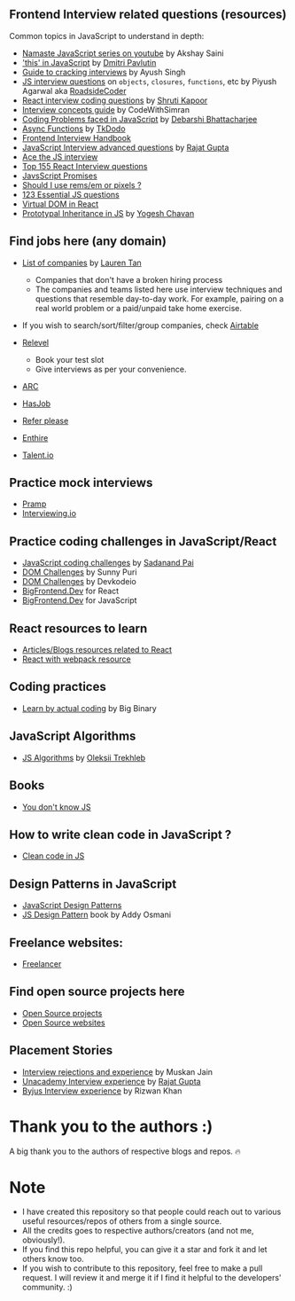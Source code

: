 ## Frontend Interview related questions (resources)

  <p> Common topics in JavaScript to understand in depth: </p>

- [Namaste JavaScript series on youtube](https://www.youtube.com/watch?v=pN6jk0uUrD8) by Akshay Saini 
- ['this' in JavaScript](https://dmitripavlutin.com/gentle-explanation-of-this-in-javascript/) by [Dmitri Pavlutin](https://dmitripavlutin.com/)
- [Guide to cracking interviews](https://alphaayush.notion.site/alphaayush/2e13395deff94a428d45b3aa88dc7ee7?v=06b5c5617b8442bc878bd210257786ad) by Ayush Singh
- [JS interview questions](https://roadsidecoder.hashnode.dev/) on `objects`, `closures`, `functions`, etc by Piyush Agarwal aka [RoadsideCoder](https://www.youtube.com/watch?v=XnFIX3c7xoI&ab_channel=RoadsideCoder) 
- [React interview coding questions](https://github.com/shrutikapoor08/react-coding-interview-questions) by [Shruti Kapoor](https://github.com/shrutikapoor08)
- [Interview concepts guide](https://codewithsimran.substack.com/p/comprehensive-front-end-interview?utm_campaign=post&utm_medium=web&utm_source=) by CodeWithSimran
- [Coding Problems faced in JavaScript](https://devdebarshi.hashnode.dev/crack-the-next-js-interview-part-1) by [Debarshi Bhattacharjee](https://github.com/Debarshi95)
- [Async Functions](https://tkdodo.eu/blog/about-async-functions) by [TkDodo](https://github.com/tkdodo)
- [Frontend Interview Handbook](https://frontendinterviewhandbook.com/en/javascript-questions/)
- [JavaScript Interview advanced questions](https://rajatgupta.xyz/js-interview-2) by [Rajat Gupta](https://github.com/rajatetc)
- [Ace the JS interview](https://manuarora.in/blog/ace-the-javascript-interview)
- [Top 155 React Interview questions](https://www.fullstack.cafe/interview-questions/react)
- [JavsScript Promises](https://danlevy.net/javascript-promises-quiz/)
- [Should I use rems/em or pixels ?](https://www.joshwcomeau.com/css/surprising-truth-about-pixels-and-accessibility/)
- [123 Essential JS questions](https://github.com/ganqqwerty/123-Essential-JavaScript-Interview-Questions) 
- [Virtual DOM in React](https://hackernoon.com/virtual-dom-reconciliation-and-diffing-algorithm-explained-simply-ycn34gr)
- [Prototypal Inheritance in JS](https://blog.yogeshchavan.dev/how-prototypal-inheritance-works-in-javascript) by [Yogesh Chavan](https://blog.yogeshchavan.dev/)


## Find jobs here (any domain)

- [List of companies](https://github.com/poteto/hiring-without-whiteboards) by [Lauren Tan](https://github.com/poteto)
  
    - Companies that don't have a broken hiring process
    - The companies and teams listed here use interview techniques and questions that resemble day-to-day work. 
      For example, pairing on a real world problem or a paid/unpaid take home exercise.   
 
- If you wish to search/sort/filter/group companies, check [Airtable](https://airtable.com/shr3eGPDm3wGjT2gA/tbluCbToxQ2knSLhh/viwmFR062GOjG4cjs) 

- [Relevel](https://relevel.com/)
    - Book your test slot
    - Give interviews as per your convenience. 

 - [ARC](https://arc.dev/) 
 - [HasJob](https://hasjob.co/)
 - [Refer please](https://www.referplease.com/)
 - [Enthire](https://enthire.co/)
 - [Talent.io](https://www.talent.io/p/en-fr/home)


## Practice mock interviews

- [Pramp](https://www.pramp.com/#/)
- [Interviewing.io](https://interviewing.io/)

## Practice coding challenges in JavaScript/React

- [JavaScript coding challenges](https://github.com/sadanandpai/javascript-code-challenges) by [Sadanand Pai](https://github.com/sadanandpai)
- [DOM Challenges](https://github.com/sunnypuri/dom-challenge-problems) by Sunny Puri
- [DOM Challenges](https://github.com/devkodeio/the-dom-challenge) by Devkodeio
- [BigFrontend.Dev](https://bigfrontend.dev/react) for React
- [BigFrontend.Dev](https://bigfrontend.dev/quiz) for JavaScript


## React resources to learn

- [Articles/Blogs resources related to React](https://reactresources.com/articles)
- [React with webpack resource](https://www.packtpub.com/product/hands-on-webpack-for-react-development-video/9781789139808)

## Coding practices

- [Learn by actual coding](https://academy.bigbinary.com/) by Big Binary

## JavaScript Algorithms

- [JS Algorithms](https://github.com/trekhleb/javascript-algorithms) by [Oleksii Trekhleb](https://github.com/trekhleb)

## Books

- [You don't know JS](https://github.com/getify/You-Dont-Know-JS)

## How to write clean code in JavaScript ?
 
- [Clean code in JS](https://github.com/ryanmcdermott/clean-code-javascript)


## Design Patterns in JavaScript

 - [JavaScript Design Patterns](https://www.digitalocean.com/community/tutorial_series/javascript-design-patterns)
 - [JS Design Pattern](https://addyosmani.com/resources/essentialjsdesignpatterns/book/) book by Addy Osmani


## Freelance websites: 

 - [Freelancer](https://www.freelancer.in/jobs/javascript/)


## Find open source projects here

 - [Open Source projects](https://opensource.twitter.dev/projects/)
 - [Open Source websites](https://github.com/sdmg15/Best-websites-a-programmer-should-visit#open-source-websites)
    

## Placement Stories

- [Interview rejections and experience](https://muskan611998jain.medium.com/placement-stories-interview-experiences-rejections-756f0c4b1166) by Muskan Jain
- [Unacademy Interview experience](https://rajatgupta.xyz/unacademy-interview) by [Rajat Gupta](https://github.com/rajatetc)
- [Byjus Interview experience](https://webscript.info/rizwan/byju-s-front-end-software-engineer-interview-experience-and-questions-6173d821a9bac) by Rizwan Khan

# Thank you to the authors :)
A big thank you to the authors of respective blogs and repos. 🔥

# Note

- I have created this repository so that people could reach out to various useful resources/repos of others from a single source.
- All the credits goes to respective authors/creators (and not me, obviously!).
- If you find this repo helpful, you can give it a star and fork it and let others know too.
- If you wish to contribute to this repository, feel free to make a pull request.
   I will review it and merge it if I find it helpful to the developers' community. :)
